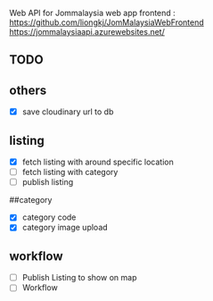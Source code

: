 Web API for Jommalaysia web app frontend : https://github.com/liongkj/JomMalaysiaWebFrontend
https://jommalaysiaapi.azurewebsites.net/

## TODO

## others

- [x] save cloudinary url to db

## listing

- [x] fetch listing with around specific location
- [ ] fetch listing with category
- [ ] publish listing

##category

- [x] category code
- [x] category image upload

## workflow

- [ ] Publish Listing to show on map
- [ ] Workflow
